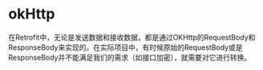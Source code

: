 #  okHttp

在Retrofit中，无论是发送数据和接收数据，都是通过OKHttp的RequestBody和ResponseBody来实现的。在实际项目中，有时候原始的RequestBody或是ResponseBody并不能满足我们的需求（如接口加密），就需要对它进行转换。